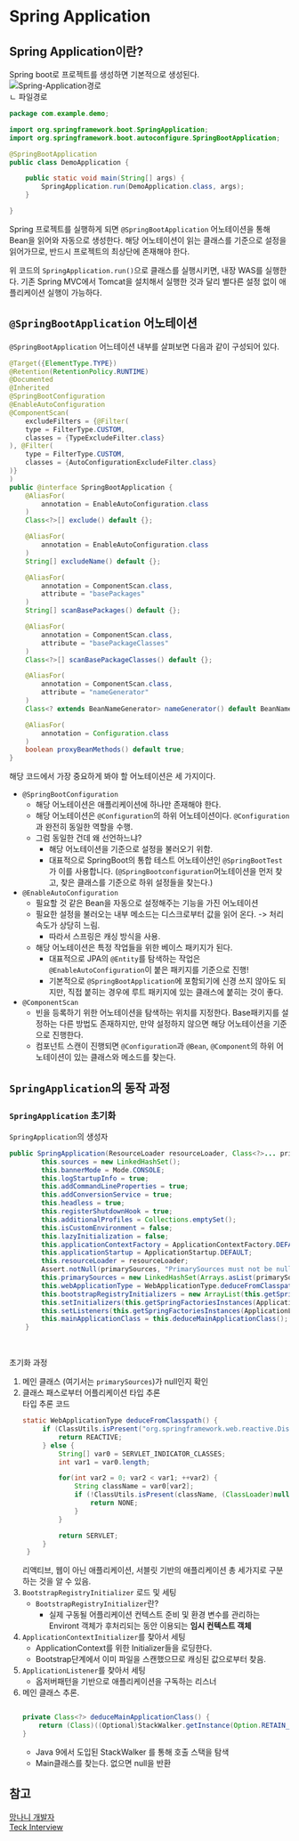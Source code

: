 # Spring Application

## Spring Application이란?
Spring boot로 프로젝트를 생성하면 기본적으로 생성된다.
![Spring-Application경로](https://github.com/World-sBestCSStudy/world_best_CS_study/assets/77597885/a8f4301f-d48e-4d4a-9a38-6b7cd4ea72f0)
<br>
ㄴ 파일경로  

```java
package com.example.demo;

import org.springframework.boot.SpringApplication;
import org.springframework.boot.autoconfigure.SpringBootApplication;

@SpringBootApplication
public class DemoApplication {

    public static void main(String[] args) {
        SpringApplication.run(DemoApplication.class, args);
    }

}
```


Spring 프로젝트를 실행하게 되면 `@SpringBootApplication` 어노테이션을 통해 Bean을 읽어와 자동으로 생성한다.
해당 어노테이션이 읽는 클래스를 기준으로 설정을 읽어가므로, 반드시 프로젝트의 최상단에 존재해야 한다.

위 코드의 `SpringApplication.run()`으로 클래스를 실행시키면, 내장 WAS를 실행한다. 기존 Spring MVC에서 Tomcat을 설치해서 실행한 것과 달리 별다른 설정 없이 애플리케이션 실행이 가능하다.


## `@SpringBootApplication` 어노테이션

`@SpringBootApplication` 어느테이션 내부를 살펴보면 다음과 같이 구성되어 있다.

```java
@Target({ElementType.TYPE})
@Retention(RetentionPolicy.RUNTIME)
@Documented
@Inherited
@SpringBootConfiguration
@EnableAutoConfiguration
@ComponentScan(
    excludeFilters = {@Filter(
    type = FilterType.CUSTOM,
    classes = {TypeExcludeFilter.class}
), @Filter(
    type = FilterType.CUSTOM,
    classes = {AutoConfigurationExcludeFilter.class}
)}
)
public @interface SpringBootApplication {
    @AliasFor(
        annotation = EnableAutoConfiguration.class
    )
    Class<?>[] exclude() default {};

    @AliasFor(
        annotation = EnableAutoConfiguration.class
    )
    String[] excludeName() default {};

    @AliasFor(
        annotation = ComponentScan.class,
        attribute = "basePackages"
    )
    String[] scanBasePackages() default {};

    @AliasFor(
        annotation = ComponentScan.class,
        attribute = "basePackageClasses"
    )
    Class<?>[] scanBasePackageClasses() default {};

    @AliasFor(
        annotation = ComponentScan.class,
        attribute = "nameGenerator"
    )
    Class<? extends BeanNameGenerator> nameGenerator() default BeanNameGenerator.class;

    @AliasFor(
        annotation = Configuration.class
    )
    boolean proxyBeanMethods() default true;
}
```

해당 코드에서 가장 중요하게 봐야 할 어노테이션은 세 가지이다.
- `@SpringBootConfiguration`
  - 해당 어노테이션은 애플리케이션에 하나만 존재해야 한다. 
  - 해당 어노테이션은 `@Configuration`의 하위 어노테이션이다. `@Configuration`과 완전히 동일한 역할을 수행.
  - 그럼 동일한 건데 왜 선언하느냐?
    - 해당 어노테이션을 기준으로 설정을 불러오기 위함.
    - 대표적으로 SpringBoot의 통합 테스트 어노테이션인 `@SpringBootTest`가 이를 사용합니다. (`@SpringBootconfiguration`어노테이션을 먼저 찾고, 찾은 클래스를 기준으로 하위 설정들을 찾는다.)
- `@EnableAutoConfiguration`
  - 필요할 것 같은 Bean을 자동으로 설정해주는 기능을 가진 어노테이션
  - 필요한 설정을 불러오는 내부 메소드는 디스크로부터 값을 읽어 온다. -> 처리 속도가 상당히 느림.
    - 따라서 스프링은 캐싱 방식을 사용. 
  - 해당 어노테이션은 특정 작업들을 위한 베이스 패키지가 된다.
    - 대표적으로 JPA의 `@Entity`를 탐색하는 작업은 `@EnableAutoConfiguration`이 붙은 패키지를 기준으로 진행!
    - 기본적으로 `@SpringBootApplication`에 포함되기에 신경 쓰지 않아도 되지만, 직접 붙히는 경우에 루트 패키지에 있는 클래스에 붙히는 것이 좋다.
- `@ComponentScan`
  - 빈을 등록하기 위한 어노테이션을 탐색하는 위치를 지정한다. Base패키지를 설정하는 다른 방법도 존재하지만, 만약 설정하지 않으면 해당 어노테이션을 기준으로 진행한다. 
  - 컴포넌트 스캔이 진행되면 `@Configuration`과 `@Bean`, `@Component`의 하위 어노테이션이 있는 클래스와 메소드를 찾는다. 

## `SpringApplication`의 동작 과정

### `SpringApplication` 초기화 
`SpringApplication`의 생성자
```java
public SpringApplication(ResourceLoader resourceLoader, Class<?>... primarySources) {
        this.sources = new LinkedHashSet();
        this.bannerMode = Mode.CONSOLE;
        this.logStartupInfo = true;
        this.addCommandLineProperties = true;
        this.addConversionService = true;
        this.headless = true;
        this.registerShutdownHook = true;
        this.additionalProfiles = Collections.emptySet();
        this.isCustomEnvironment = false;
        this.lazyInitialization = false;
        this.applicationContextFactory = ApplicationContextFactory.DEFAULT;
        this.applicationStartup = ApplicationStartup.DEFAULT;
        this.resourceLoader = resourceLoader;
        Assert.notNull(primarySources, "PrimarySources must not be null");
        this.primarySources = new LinkedHashSet(Arrays.asList(primarySources));
        this.webApplicationType = WebApplicationType.deduceFromClasspath();
        this.bootstrapRegistryInitializers = new ArrayList(this.getSpringFactoriesInstances(BootstrapRegistryInitializer.class));
        this.setInitializers(this.getSpringFactoriesInstances(ApplicationContextInitializer.class));
        this.setListeners(this.getSpringFactoriesInstances(ApplicationListener.class));
        this.mainApplicationClass = this.deduceMainApplicationClass();
    }
```
<br>

초기화 과정<br>

1. 메인 클래스 (여기서는 `primarySources`)가 null인지 확인
2. 클래스 패스로부터 어플리케이션 타입 추론<br>
   타입 추론 코드
   ```java
   static WebApplicationType deduceFromClasspath() {
        if (ClassUtils.isPresent("org.springframework.web.reactive.DispatcherHandler", (ClassLoader)null) && !ClassUtils.isPresent("org.springframework.web.servlet.DispatcherServlet", (ClassLoader)null) && !ClassUtils.isPresent("org.glassfish.jersey.servlet.ServletContainer", (ClassLoader)null)) {
            return REACTIVE;
        } else {
            String[] var0 = SERVLET_INDICATOR_CLASSES;
            int var1 = var0.length;

            for(int var2 = 0; var2 < var1; ++var2) {
                String className = var0[var2];
                if (!ClassUtils.isPresent(className, (ClassLoader)null)) {
                    return NONE;
                }
            }

            return SERVLET;
        }
    }
    ```
    리액티브, 웹이 아닌 애플리케이션, 서블릿 기반의 애플리케이션 총 세가지로 구분하는 것을 알 수 있음.
3. `BootstrapRegistryInitializer` 로드 및 세팅<br>
   - `BootstrapRegistryInitializer`란?
     - 실제 구동될 어플리케이션 컨텍스트 준비 및 환경 변수를 관리하는 Environt 객체가 후처리되는 동안 이용되는 **임시 컨텍스트 객체**
4. `ApplicationContextInitializer`를 찾아서 세팅<br>
   - ApplicationContext를 위한 Initializer들을 로딩한다.
   - Bootstrap단계에서 이미 파일을 스캔했으므로 캐싱된 값으로부터 찾음.
5. `ApplicationListener`를 찾아서 세팅
   - 옵저버패턴을 기반으로 애플리케이션을 구독하는 리스너
6. 메인 클래스 추론.
    ```java

    private Class<?> deduceMainApplicationClass() {
        return (Class)((Optional)StackWalker.getInstance(Option.RETAIN_CLASS_REFERENCE).walk(this::findMainClass)).orElse((Object)null);
    }
    ```
    - Java 9에서 도입된 StackWalker 를 통해 호출 스택을 탐색
    - Main클래스를 찾는다. 없으면 null을 반환

## 참고
[망나니 개발자](https://mangkyu.tistory.com/category/Spring%20)<br>
[Teck Interview](https://gyoogle.dev/blog/web-knowledge/spring-knowledge/%5BSpring%20Boot%5D%20SpringApplication.html)

